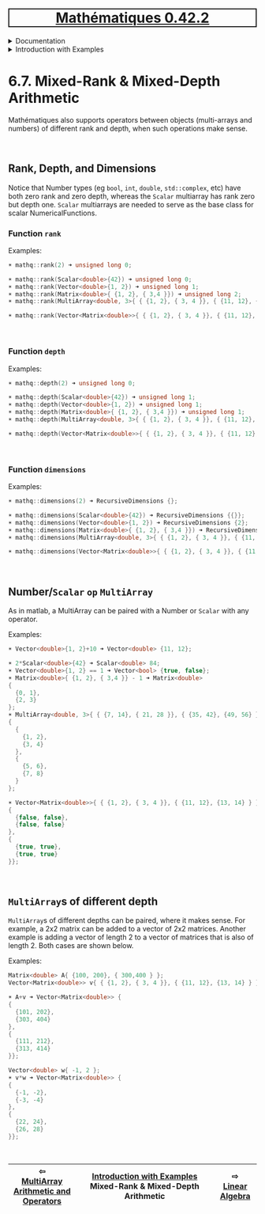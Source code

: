 <h1 style='border: 2px solid; text-align: center'><a href='../README.md'>Mathématiques 0.42.2</a></h1>

<details>

<summary>Documentation</summary>

# [Documentation](../../README.md)<br>
Chapter 1. [License](../../license/README.md)<br>
Chapter 2. [About](../../about/README.md)<br>
Chapter 3. [Versioning](../../versioning/README.md)<br>
Chapter 4. [Status & Release Notes](../../status-release/README.md)<br>
Chapter 5. [Upcoming Development](../../development-schedule/README.md)<br>
Chapter 6. _Introduction with Examples_ <br>
Chapter 7. [Installation](../../installation/README.md)<br>
Chapter 8. [Your First Mathématiques Project](../../first-project/README.md)<br>
Chapter 9. [Usage Guide: Syntax, Data Types, Functions, etc](../../user-guide/README.md)<br>
Chapter 10. [Benchmarks](../../benchmarks/README.md)<br>
Chapter 11. [Tests](../../test/README.md)<br>
Chapter 12. [Developer Guide: Modifying and Extending Mathématiques](../../developer-guide/README.md)<br>


</details>



<details>

<summary>Introduction with Examples</summary>

# [6. Introduction with Examples](../README.md)<br>
6.1. [Pretty Printing and Debugging](../print-debug/README.md)<br>
6.2. [Number Systems and Arithmetic](../numbers/README.md)<br>
6.3. [Vectors, Matrices, and MultiArrays](../multiarrays/README.md)<br>
6.4. [Nested MultiArrays](../nested-multiarrays/README.md)<br>
6.5. [Special Vectors, Matrices, and MultiArrays](../special-multiarrays/README.md)<br>
6.6. [MultiArray Arithmetic and Operators](../multiarray-arithmetic/README.md)<br>
6.7. _Mixed-Rank & Mixed-Depth Arithmetic_ <br>
6.8. [Linear Algebra](../linear-algebra/README.md)<br>
6.9. [Indexing, Masks, Slicing, Sorting, etc.](../sort-mask-slice/README.md)<br>
6.10. [Common and Special Mathematical Functions](../math-functions/README.md)<br>
6.11. [Numerical / Discretized Mathematical Function Objects](../numerical-functions/README.md)<br>
6.12. [Functions of Complex Variables](../complex-calculus/README.md)<br>
6.13. [Vector Calculus and Curvilinear Coordinates](../vector-calculus/README.md)<br>
6.14. [Tensors](../tensors/README.md)<br>
6.15. [Series and transforms](../series-transforms/README.md)<br>


</details>



# 6.7. Mixed-Rank & Mixed-Depth Arithmetic



Mathématiques also supports operators between objects (multi-arrays and numbers) of different rank and depth, when such operations make sense.

<br>

## Rank, Depth, and Dimensions
Notice that Number types (eg `bool`, `int`, `double`, `std::complex`, etc) have both zero rank and zero depth, whereas the `Scalar` multiarray has rank zero but depth one. `Scalar` multiarrays are needed to serve as the base class for scalar NumericalFunctions. 
### Function `rank`

Examples:

```C++
☀ mathq::rank(2) ➜ unsigned long 0;

☀ mathq::rank(Scalar<double>{42}) ➜ unsigned long 0;
☀ mathq::rank(Vector<double>{1, 2}) ➜ unsigned long 1;
☀ mathq::rank(Matrix<double>{ {1, 2}, { 3,4 }}) ➜ unsigned long 2;
☀ mathq::rank(MultiArray<double, 3>{ { {1, 2}, { 3, 4 }}, { {11, 12}, {13, 14} } }) ➜ unsigned long 3;

☀ mathq::rank(Vector<Matrix<double>>{ { {1, 2}, { 3, 4 }}, { {11, 12}, {13, 14} } }) ➜ unsigned long 1;
```

<br>

### Function `depth`

Examples:

```C++
☀ mathq::depth(2) ➜ unsigned long 0;

☀ mathq::depth(Scalar<double>{42}) ➜ unsigned long 1;
☀ mathq::depth(Vector<double>{1, 2}) ➜ unsigned long 1;
☀ mathq::depth(Matrix<double>{ {1, 2}, { 3,4 }}) ➜ unsigned long 1;
☀ mathq::depth(MultiArray<double, 3>{ { {1, 2}, { 3, 4 }}, { {11, 12}, {13, 14} } }) ➜ unsigned long 1;

☀ mathq::depth(Vector<Matrix<double>>{ { {1, 2}, { 3, 4 }}, { {11, 12}, {13, 14} } }) ➜ unsigned long 2;
```

<br>

### Function `dimensions`

Examples:

```C++
☀ mathq::dimensions(2) ➜ RecursiveDimensions {};

☀ mathq::dimensions(Scalar<double>{42}) ➜ RecursiveDimensions {{}};
☀ mathq::dimensions(Vector<double>{1, 2}) ➜ RecursiveDimensions {2};
☀ mathq::dimensions(Matrix<double>{ {1, 2}, { 3,4 }}) ➜ RecursiveDimensions {2⨯2};
☀ mathq::dimensions(MultiArray<double, 3>{ { {1, 2}, { 3, 4 }}, { {11, 12}, {13, 14} } }) ➜ RecursiveDimensions {2⨯2⨯2};

☀ mathq::dimensions(Vector<Matrix<double>>{ { {1, 2}, { 3, 4 }}, { {11, 12}, {13, 14} } }) ➜ RecursiveDimensions {2, 2⨯2};
```

<br>

## Number/`Scalar` `op` `MultiArray`
As in matlab, a MultiArray can be paired with a Number or `Scalar` with any operator.

Examples:

```C++
☀ Vector<double>{1, 2}+10 ➜ Vector<double> {11, 12};

☀ 2*Scalar<double>{42} ➜ Scalar<double> 84;
☀ Vector<double>{1, 2} == 1 ➜ Vector<bool> {true, false};
☀ Matrix<double>{ {1, 2}, { 3,4 }} - 1 ➜ Matrix<double> 
{
  {0, 1},
  {2, 3}
};
☀ MultiArray<double, 3>{ { {7, 14}, { 21, 28 }}, { {35, 42}, {49, 56} } } / 7 ➜ MultiArray<double, rank=3> 
{
  {
    {1, 2},
    {3, 4}
  },
  {
    {5, 6},
    {7, 8}
  }
};

☀ Vector<Matrix<double>>{ { {1, 2}, { 3, 4 }}, { {11, 12}, {13, 14} } } > 5 ➜ Vector<Matrix<bool>> {
{
  {false, false},
  {false, false}
}, 
{
  {true, true},
  {true, true}
}};
```

<br>

## `MultiArray`s of different depth
`MultiArray`s of different depths can be paired, where it makes sense.
For example, a 2x2 matrix can be added to a vector of 2x2 matrices.
Another example is adding a vector of length 2 to a vector of matrices that is also of length 2. Both cases are shown below.  

Examples:

```C++
Matrix<double> A{ {100, 200}, { 300,400 } };
Vector<Matrix<double>> v{ { {1, 2}, { 3, 4 }}, { {11, 12}, {13, 14} } };

☀ A+v ➜ Vector<Matrix<double>> {
{
  {101, 202},
  {303, 404}
}, 
{
  {111, 212},
  {313, 414}
}};

Vector<double> w{ -1, 2 };
☀ v*w ➜ Vector<Matrix<double>> {
{
  {-1, -2},
  {-3, -4}
}, 
{
  {22, 24},
  {26, 28}
}};
```

<br>



| ⇦ <br />[MultiArray Arithmetic and Operators](../multiarray-arithmetic/README.md)  | [Introduction with Examples](../README.md)<br />Mixed-Rank & Mixed-Depth Arithmetic<br /><img width=1000/> | ⇨ <br />[Linear Algebra](../linear-algebra/README.md)   |
| ------------ | :-------------------------------: | ------------ |

